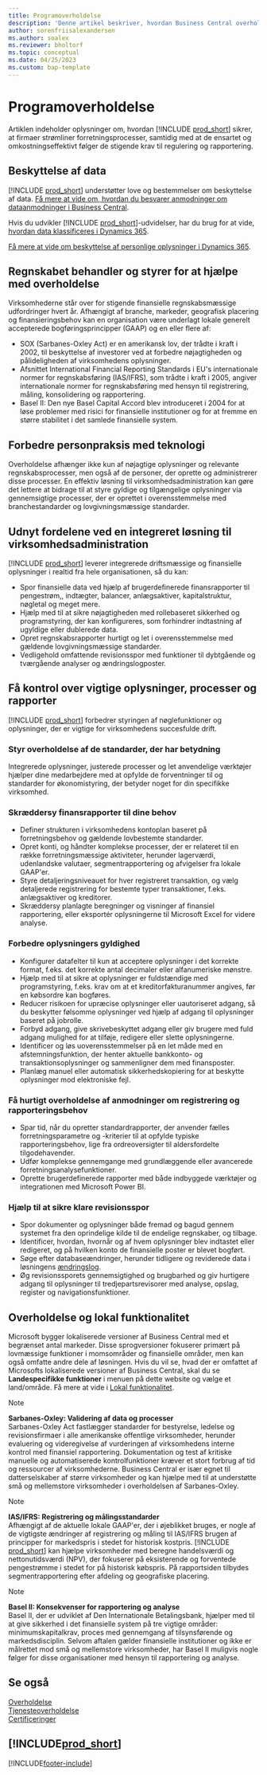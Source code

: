 ```yaml
---
title: Programoverholdelse
description: 'Denne artikel beskriver, hvordan Business Central overholder de internationale Financial Reporting-standarder, lokal funktionalitet og regler og lovgivning vedrørende beskyttelse af personlige oplysninger.'
author: sorenfriisalexandersen
ms.author: soalex
ms.reviewer: bholtorf
ms.topic: conceptual
ms.date: 04/25/2023
ms.custom: bap-template
---
```


# <a name="application-compliance"></a>Programoverholdelse

Artiklen indeholder oplysninger om, hvordan [!INCLUDE [prod_short](../includes/prod_short.md)] sikrer, at firmaer strømliner forretningsprocesser, samtidig med at de ensartet og omkostningseffektivt følger de stigende krav til regulering og rapportering.

## <a name="data-privacy"></a>Beskyttelse af data

[!INCLUDE [prod_short](../includes/prod_short.md)] understøtter love og bestemmelser om beskyttelse af data. [Få mere at vide om, hvordan du besvarer anmodninger om dataanmodninger i Business Central](../admin-responding-to-requests-about-personal-data.md).

Hvis du udvikler [!INCLUDE [prod_short](../includes/prod_short.md)]-udvidelser, har du brug for at vide, [hvordan data klassificeres i Dynamics 365](/dynamics365/business-central/dev-itpro/developer/devenv-classifying-data).

[Få mere at vide om beskyttelse af personlige oplysninger i Dynamics 365](https://privacy.microsoft.com/en-us/privacystatement).

## <a name="accounting-processes-and-controls-to-aid-compliance"></a>Regnskabet behandler og styrer for at hjælpe med overholdelse

Virksomhederne står over for stigende finansielle regnskabsmæssige udfordringer hvert år. Afhængigt af branche, markeder, geografisk placering og finansieringsbehov kan en organisation være underlagt lokale generelt accepterede bogføringsprincipper (GAAP) og en eller flere af:

- SOX (Sarbanes-Oxley Act) er en amerikansk lov, der trådte i kraft i 2002, til beskyttelse af investorer ved at forbedre nøjagtigheden og pålideligheden af virksomhedens oplysninger.
- Afsnittet International Financial Reporting Standards i EU's internationale normer for regnskabsføring (IAS/IFRS), som trådte i kraft i 2005, angiver internationale normer for regnskabsføring med hensyn til registrering, måling, konsolidering og rapportering.
- Basel II: Den nye Basel Capital Accord blev introduceret i 2004 for at løse problemer med risici for finansielle institutioner og for at fremme en større stabilitet i det samlede finansielle system.

## <a name="enhance-people-practices-with-technology"></a>Forbedre personpraksis med teknologi

Overholdelse afhænger ikke kun af nøjagtige oplysninger og relevante regnskabsprocesser, men også af de personer, der oprette og administrerer disse processer. En effektiv løsning til virksomhedsadministration kan gøre det lettere at bidrage til at styre gyldige og tilgængelige oplysninger via gennemsigtige processer, der er oprettet i overensstemmelse med branchestandarder og lovgivningsmæssige standarder.

## <a name="realize-the-benefits-of-an-integrated-business-management-solution"></a>Udnyt fordelene ved en integreret løsning til virksomhedsadministration

[!INCLUDE [prod_short](../includes/prod_short.md)] leverer integrerede driftsmæssige og finansielle oplysninger i realtid fra hele organisationen, så du kan:

- Spor finansielle data ved hjælp af brugerdefinerede finansrapporter til pengestrøm,, indtægter, balancer, anlægsaktiver, kapitalstruktur, nøgletal og meget mere.
- Hjælp med til at sikre nøjagtigheden med rollebaseret sikkerhed og programstyring, der kan konfigureres, som forhindrer indtastning af ugyldige eller dublerede data.
- Opret regnskabsrapporter hurtigt og let i overensstemmelse med gældende lovgivningsmæssige standarder.
- Vedligehold omfattende revisionsspor med funktioner til dybtgående og tværgående analyser og ændringslogposter.

## <a name="gain-control-of-critical-information-processes-and-reports"></a>Få kontrol over vigtige oplysninger, processer og rapporter

[!INCLUDE [prod_short](../includes/prod_short.md)] forbedrer styringen af nøglefunktioner og oplysninger, der er vigtige for virksomhedens succesfulde drift.

### <a name="manage-compliance-to-the-standards-that-matter"></a>Styr overholdelse af de standarder, der har betydning

Integrerede oplysninger, justerede processer og let anvendelige værktøjer hjælper dine medarbejdere med at opfylde de forventninger til og standarder for økonomistyring, der betyder noget for din specifikke virksomhed.

### <a name="tailor-financial-reports-to-your-needs"></a>Skræddersy finansrapporter til dine behov

- Definer strukturen i virksomhedens kontoplan baseret på forretningsbehov og gældende lovbestemte standarder.
- Opret konti, og håndter komplekse processer, der er relateret til en række forretningsmæssige aktiviteter, herunder lagerværdi, udenlandske valutaer, segmentrapportering og afvigelser fra lokale GAAP'er.
- Styre detaljeringsniveauet for hver registreret transaktion, og vælg detaljerede registrering for bestemte typer transaktioner, f.eks. anlægsaktiver og kreditorer.
- Skræddersy planlagte beregninger og visninger af finansiel rapportering, eller eksportér oplysningerne til Microsoft Excel for videre analyse.

### <a name="improve-information-validity"></a>Forbedre oplysningers gyldighed

- Konfigurer datafelter til kun at acceptere oplysninger i det korrekte format, f.eks. det korrekte antal decimaler eller alfanumeriske mønstre.
- Hjælp med til at sikre at oplysninger er fuldstændige med programstyring, f.eks. krav om at et kreditorfakturanummer angives, før en købsordre kan bogføres.
- Reducer risikoen for upræcise oplysninger eller uautoriseret adgang, så du beskytter følsomme oplysninger ved hjælp af adgang til oplysninger baseret på jobrolle.
- Forbyd adgang, give skrivebeskyttet adgang eller giv brugere med fuld adgang mulighed for at tilføje, redigere eller slette oplysningerne.
- Identificer og løs uoverensstemmelser på en let måde med en afstemningsfunktion, der henter aktuelle bankkonto- og transaktionsoplysninger og sammenligner dem med finansposter.
- Planlæg manuel eller automatisk sikkerhedskopiering for at beskytte oplysninger mod elektroniske fejl.

### <a name="comply-quickly-with-discovery-requests-and-reporting-demands"></a>Få hurtigt overholdelse af anmodninger om registrering og rapporteringsbehov

- Spar tid, når du opretter standardrapporter, der anvender fælles forretningsparametre og -kriterier til at opfylde typiske rapporteringsbehov, lige fra ordreoversigter til aldersfordelte tilgodehavender.
- Udfør komplekse gennemgange med grundlæggende eller avancerede forretningsanalysefunktioner.
- Oprette brugerdefinerede rapporter med både indbyggede værktøjer og integrationen med Microsoft Power BI.

### <a name="help-ensure-clear-audit-trails"></a>Hjælp til at sikre klare revisionsspor

- Spor dokumenter og oplysninger både fremad og bagud gennem systemet fra den oprindelige kilde til de endelige regnskaber, og tilbage.
- Identificer, hvordan, hvornår og af hvem oplysninger blev indtastet eller redigeret, og på hvilken konto de finansielle poster er blevet bogført.
- Søge efter databaseændringer, herunder tidligere og reviderede data i løsningens [ændringslog](../across-log-changes.md).
- Øg revisionssporets gennemsigtighed og brugbarhed og giv hurtigere adgang til oplysninger til tredjepartsrevisorer med analyse, opslag, register og navigationsfunktioner.

## <a name="compliance-and-local-functionality"></a>Overholdelse og lokal funktionalitet

Microsoft bygger lokaliserede versioner af Business Central med et begrænset antal markeder. Disse sprogversioner fokuserer primært på lovmæssige funktioner i momsområder og finansielle områder, men kan også omfatte andre dele af løsningen. Hvis du vil se, hvad der er omfattet af Microsofts lokaliserede versioner af Business Central, skal du se **Landespecifikke funktioner** i menuen på dette website og vælge et land/område. Få mere at vide i [Lokal funktionalitet](../about-localization.md).  

> [!NOTE]  
> **Sarbanes-Oxley: Validering af data og processer**  
> Sarbanes-Oxley Act fastlægger standarder for bestyrelse, ledelse og revisionsfirmaer i alle amerikanske offentlige virksomheder, herunder evaluering og videregivelse af vurderingen af virksomhedens interne kontrol med finansiel rapportering. Dokumentation og test af kritiske manuelle og automatiserede kontrolfunktioner kræver et stort forbrug af tid og ressourcer af virksomhederne. Business Central er især egnet til datterselskaber af større virksomheder og kan hjælpe med til at understøtte små og mellemstore virksomheder i overholdelsen af Sarbanes-Oxley.

> [!NOTE]  
> **IAS/IFRS: Registrering og målingsstandarder**  
> Afhængigt af de aktuelle lokale GAAP'er, der i øjeblikket bruges, er nogle af de vigtigste ændringer af registrering og måling til IAS/IFRS brugen af principper for markedspris i stedet for historisk kostpris. [!INCLUDE [prod_short](../includes/prod_short.md)] kan hjælpe virksomheder med beregne handelsværdi og nettonutidsværdi (NPV), der fokuserer på eksisterende og forventede pengestrømme i stedet for på historisk købspris. På rapportsiden tilbydes segmentrapportering efter afdeling og geografiske placering.

> [!NOTE]  
> **Basel II: Konsekvenser for rapportering og analyse**  
> Basel II, der er udviklet af Den Internationale Betalingsbank, hjælper med til at give sikkerhed i det finansielle system på tre vigtige områder: minimumskapitalkrav, proces med gennemgang af tilsynsførende og markedsdisciplin. Selvom aftalen gælder finansielle institutioner og ikke er målrettet mod små og mellemstore virksomheder, har Basel II muligvis nogle følger for disse organisationer med hensyn til rapportering og analyse.

## <a name="see-also"></a>Se også

[Overholdelse](compliance-overview.md)  
[Tjenesteoverholdelse](compliance-service-compliance.md)  
[Certificeringer](compliance-certifications.md)  

## [!INCLUDE[prod_short](../includes/free_trial_md.md)]  

[!INCLUDE[footer-include](../includes/footer-banner.md)]
